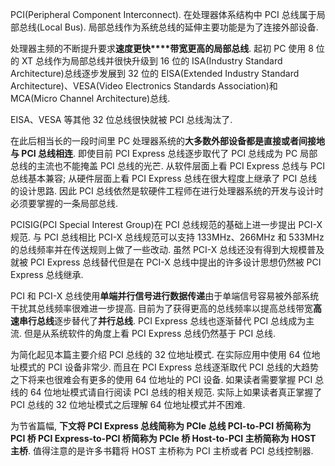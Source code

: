 PCI(Peripheral Component Interconnect). 在处理器体系结构中 PCI 总线属于局部总线(Local Bus). 局部总线作为系统总线的延伸主要功能是为了连接外部设备.

处理器主频的不断提升要求**速度更快****带宽更高的局部总线**. 起初 PC 使用 8 位的 XT 总线作为局部总线并很快升级到 16 位的 ISA(Industry Standard Architecture)总线逐步发展到 32 位的 EISA(Extended Industry Standard Architecture)、VESA(Video Electronics Standards Association)和 MCA(Micro Channel Architecture)总线.

EISA、VESA 等其他 32 位总线很快就被 PCI 总线淘汰了.

在此后相当长的一段时间里 PC 处理器系统的**大多数外部设备都是直接或者间接地与 PCI 总线相连**. 即使目前 PCI Express 总线逐步取代了 PCI 总线成为 PC 局部总线的主流也不能掩盖 PCI 总线的光芒. 从软件层面上看 PCI Express 总线与 PCI 总线基本兼容; 从硬件层面上看 PCI Express 总线在很大程度上继承了 PCI 总线的设计思路. 因此 PCI 总线依然是软硬件工程师在进行处理器系统的开发与设计时必须要掌握的一条局部总线.

PCISIG(PCI Special Interest Group)在 PCI 总线规范的基础上进一步提出 PCI-X 规范. 与 PCI 总线相比 PCI-X 总线规范可以支持 133MHz、266MHz 和 533MHz 的总线频率并在传送规则上做了一些改动. 虽然 PCI-X 总线还没有得到大规模普及就被 PCI Express 总线替代但是在 PCI-X 总线中提出的许多设计思想仍然被 PCI Express 总线继承.

PCI 和 PCI-X 总线使用**单端并行信号进行数据传递**由于单端信号容易被外部系统干扰其总线频率很难进一步提高. 目前为了获得更高的总线频率以提高总线带宽**高速串行总线**逐步替代了**并行总线**. PCI Express 总线也逐渐替代 PCI 总线成为主流. 但是从系统软件的角度上看 PCI Express 总线仍然基于 PCI 总线.

为简化起见本篇主要介绍 PCI 总线的 32 位地址模式. 在实际应用中使用 64 位地址模式的 PCI 设备非常少. 而且在 PCI Express 总线逐渐取代 PCI 总线的大趋势之下将来也很难会有更多的使用 64 位地址的 PCI 设备. 如果读者需要掌握 PCI 总线的 64 位地址模式请自行阅读 PCI 总线的相关规范. 实际上如果读者真正掌握了 PCI 总线的 32 位地址模式之后理解 64 位地址模式并不困难.

为节省篇幅, **下文将 PCI Express 总线简称为 PCIe 总线 PCI-to-PCI 桥简称为 PCI 桥 PCI Express-to-PCI 桥简称为 PCIe 桥 Host-to-PCI 主桥简称为 HOST 主桥**. 值得注意的是许多书籍将 HOST 主桥称为 PCI 主桥或者 PCI 总线控制器.
